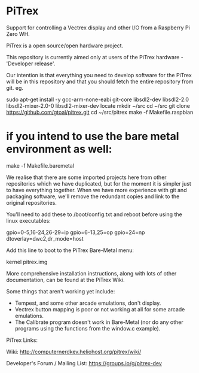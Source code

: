 # PiTrex

Support for controlling a Vectrex display and other I/O from a Raspberry Pi Zero WH.

PiTrex is a open source/open hardware project.

This repository is currently aimed only at users of the PiTrex hardware - 'Developer release'.

Our intention is that everything you need to develop software for the PiTrex will be in this
repository and that you should fetch the entire repository from git. eg.

sudo apt-get install -y gcc-arm-none-eabi git-core libsdl2-dev libsdl2-2.0 libsdl2-mixer-2.0-0 libsdl2-mixer-dev locate
mkdir ~/src
cd ~/src
git clone https://github.com/gtoal/pitrex.git
cd ~/src/pitrex
make -f Makefile.raspbian
# if you intend to use the bare metal environment as well:
make -f Makefile.baremetal

We realise that there are some imported projects here from other repositories which we have
duplicated, but for the moment it is simpler just to have everything together.  When we have
more experience with git and packaging software, we'll remove the redundant copies and link
to the original repositories.

You'll need to add these to /boot/config.txt and reboot before using the linux executables:

gpio=0-5,16-24,26-29=ip
gpio=6-13,25=op
gpio=24=np
dtoverlay=dwc2,dr_mode=host

Add this line to boot to the PiTrex Bare-Metal menu:

kernel pitrex.img

More comprehensive installation instructions, along with lots of other documentation, can be
found at the PiTrex Wiki.

Some things that aren't working yet include:
* Tempest, and some other arcade emulations, don't display.
* Vectrex button mapping is poor or not working at all for some arcade emulations.
* The Calibrate program doesn't work in Bare-Metal (nor do any other programs using the functions from the window.c example).

PiTrex Links:

Wiki: http://computernerdkev.heliohost.org/pitrex/wiki/

Developer's Forum / Mailing List: https://groups.io/g/pitrex-dev
